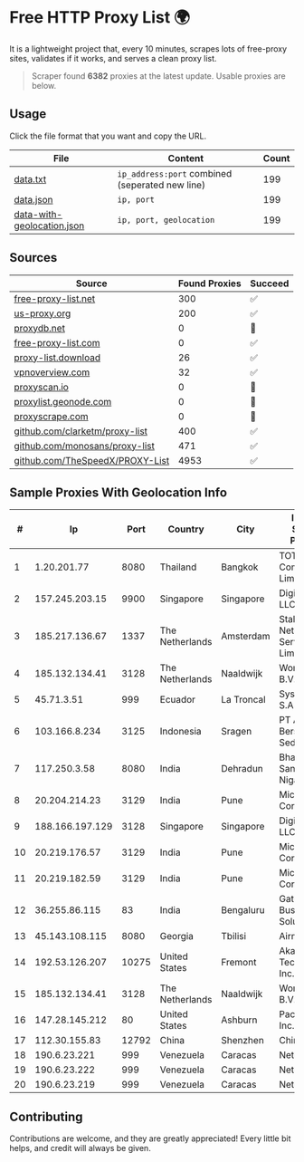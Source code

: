 
# Free HTTP Proxy List 🌍

It is a lightweight project that, every 10 minutes, scrapes lots of free-proxy sites, validates if it works, and serves a clean proxy list.


> Scraper found **6382** proxies at the latest update. Usable proxies are below.

## Usage

Click the file format that you want and copy the URL.


|File|Content|Count|
|----|-------|-----|
|[data.txt](https://raw.githubusercontent.com/themiralay/Proxy-List-World/master/data.txt)|`ip_address:port` combined (seperated new line)|199|
|[data.json](https://raw.githubusercontent.com/themiralay/Proxy-List-World/master/data.json)|`ip, port`|199|
|[data-with-geolocation.json](https://raw.githubusercontent.com/themiralay/Proxy-List-World/master/data-with-geolocation.json)|`ip, port, geolocation`|199|

## Sources

|Source|Found Proxies|Succeed|
|------|-------------|-------|
|[free-proxy-list.net](https://free-proxy-list.net)|300|✅|
|[us-proxy.org](https://www.us-proxy.org)|200|✅|
|[proxydb.net](http://proxydb.net)|0|🚫|
|[free-proxy-list.com](https://free-proxy-list.com/?page=&port=&type%5B%5D=http&type%5B%5D=https&up_time=0&search=Search)|0|✅|
|[proxy-list.download](https://www.proxy-list.download/HTTP)|26|✅|
|[vpnoverview.com](https://vpnoverview.com/privacy/anonymous-browsing/free-proxy-servers)|32|✅|
|[proxyscan.io](https://www.proxyscan.io)|0|🚫|
|[proxylist.geonode.com](https://proxylist.geonode.com/api/proxy-list?limit=300&page=1&sort_by=lastChecked&sort_type=desc&protocols=http,https)|0|🚫|
|[proxyscrape.com](https://api.proxyscrape.com/v2/?request=displayproxies&protocol=http&timeout=10000&country=all&ssl=all&anonymity=all)|0|🚫|
|[github.com/clarketm/proxy-list](https://raw.githubusercontent.com/clarketm/proxy-list/master/proxy-list-raw.txt)|400|✅|
|[github.com/monosans/proxy-list](https://raw.githubusercontent.com/monosans/proxy-list/main/proxies/http.txt)|471|✅|
|[github.com/TheSpeedX/PROXY-List](https://raw.githubusercontent.com/TheSpeedX/PROXY-List/master/http.txt)|4953|✅|


## Sample Proxies With Geolocation Info

|#|Ip|Port|Country|City|Internet Service Provider|
|-|--|----|-------|----|-------------------------|
|1|1.20.201.77|8080|Thailand|Bangkok|TOT Public Company Limited|
|2|157.245.203.15|9900|Singapore|Singapore|DigitalOcean, LLC|
|3|185.217.136.67|1337|The Netherlands|Amsterdam|Stallion Network Services Limited|
|4|185.132.134.41|3128|The Netherlands|Naaldwijk|WorldStream B.V.|
|5|45.71.3.51|999|Ecuador|La Troncal|Sysnovelltel S.A|
|6|103.166.8.234|3125|Indonesia|Sragen|PT Akses Bersama Sedaya|
|7|117.250.3.58|8080|India|Dehradun|Bharat Sanchar Nigam Ltd|
|8|20.204.214.23|3129|India|Pune|Microsoft Corporation|
|9|188.166.197.129|3128|Singapore|Singapore|DigitalOcean, LLC|
|10|20.219.176.57|3129|India|Pune|Microsoft Corporation|
|11|20.219.182.59|3129|India|Pune|Microsoft Corporation|
|12|36.255.86.115|83|India|Bengaluru|Gatik Business Solutions|
|13|45.143.108.115|8080|Georgia|Tbilisi|Airmax LLC|
|14|192.53.126.207|10275|United States|Fremont|Akamai Technologies, Inc.|
|15|185.132.134.41|3128|The Netherlands|Naaldwijk|WorldStream B.V.|
|16|147.28.145.212|80|United States|Ashburn|Packet Host, Inc.|
|17|112.30.155.83|12792|China|Shenzhen|China Mobile|
|18|190.6.23.221|999|Venezuela|Caracas|Net Uno|
|19|190.6.23.222|999|Venezuela|Caracas|Net Uno|
|20|190.6.23.219|999|Venezuela|Caracas|Net Uno|



## Contributing

Contributions are welcome, and they are greatly appreciated! Every
little bit helps, and credit will always be given.

